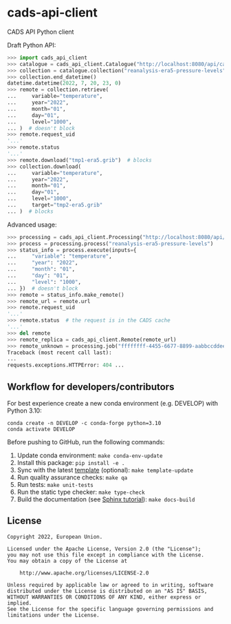 # cads-api-client

CADS API Python client

Draft Python API:

```python
>>> import cads_api_client
>>> catalogue = cads_api_client.Catalogue("http://localhost:8080/api/catalogue")
>>> collection = catalogue.collection("reanalysis-era5-pressure-levels")
>>> collection.end_datetime()
datetime.datetime(2022, 7, 20, 23, 0)
>>> remote = collection.retrieve(
...     variable="temperature",
...     year="2022",
...     month="01",
...     day="01",
...     level="1000",
... )  # doesn't block
>>> remote.request_uid
'...'
>>> remote.status
'...'
>>> remote.download("tmp1-era5.grib")  # blocks
>>> collection.download(
...     variable="temperature",
...     year="2022",
...     month="01",
...     day="01",
...     level="1000",
...     target="tmp2-era5.grib"
... )  # blocks

```

Advanced usage:

```python
>>> processing = cads_api_client.Processing("http://localhost:8080/api/retrieve")
>>> process = processing.process("reanalysis-era5-pressure-levels")
>>> status_info = process.execute(inputs={
...     "variable": "temperature",
...     "year": "2022",
...     "month": "01",
...     "day": "01",
...     "level": "1000",
... })  # doesn't block
>>> remote = status_info.make_remote()
>>> remote_url = remote.url
>>> remote.request_uid
'...'
>>> remote.status  # the request is in the CADS cache
'...'
>>> del remote
>>> remote_replica = cads_api_client.Remote(remote_url)
>>> remote_unknown = processing.job("ffffffff-4455-6677-8899-aabbccddeeff").make_remote()
Traceback (most recent call last):
...
requests.exceptions.HTTPError: 404 ...

```

## Workflow for developers/contributors

For best experience create a new conda environment (e.g. DEVELOP) with Python 3.10:

```
conda create -n DEVELOP -c conda-forge python=3.10
conda activate DEVELOP
```

Before pushing to GitHub, run the following commands:

1. Update conda environment: `make conda-env-update`
1. Install this package: `pip install -e .`
1. Sync with the latest [template](https://github.com/ecmwf-projects/cookiecutter-conda-package) (optional): `make template-update`
1. Run quality assurance checks: `make qa`
1. Run tests: `make unit-tests`
1. Run the static type checker: `make type-check`
1. Build the documentation (see [Sphinx tutorial](https://www.sphinx-doc.org/en/master/tutorial/)): `make docs-build`

## License

```
Copyright 2022, European Union.

Licensed under the Apache License, Version 2.0 (the "License");
you may not use this file except in compliance with the License.
You may obtain a copy of the License at

    http://www.apache.org/licenses/LICENSE-2.0

Unless required by applicable law or agreed to in writing, software
distributed under the License is distributed on an "AS IS" BASIS,
WITHOUT WARRANTIES OR CONDITIONS OF ANY KIND, either express or implied.
See the License for the specific language governing permissions and
limitations under the License.
```
